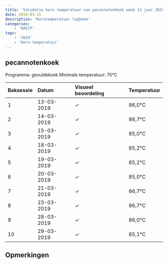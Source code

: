 ```yaml
---
title: 'Validatie kern temperatuur van pecannotenkoek week 13 jaar 2019'
date: 2019-03-31
description: 'Kerntemperatuur logboek'
categories:
    - 'HACCP'
tags:
    - '2019'
    - 'Kern-temperatuur'
---
```


## pecannotenkoek

Programma: gevuldekoek
Minimale temperatuur: 75°C

| Baksessie | Datum | Visueel beoordeling | Temperatuur |
|:---|:---|:---|:---|
| 1 | 13-03-2019 | &check; | 86,0°C |
| 2 | 14-03-2019 | &check; | 86,7°C |
| 3 | 15-03-2019 | &check; | 85,0°C |
| 4 | 18-03-2019 | &check; | 85,2°C |
| 5 | 19-03-2019 | &check; | 85,2°C |
| 6 | 20-03-2019 | &check; | 85,0°C |
| 7 | 21-03-2019 | &check; | 86,7°C |
| 8 | 23-03-2019 | &check; | 86,7°C |
| 9 | 28-03-2019 | &check; | 86,0°C |
| 10 | 29-03-2019 | &check; | 85,1°C |

## Opmerkingen


